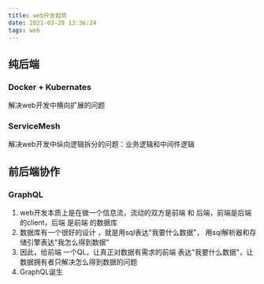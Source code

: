 ```yaml
---
title: web开发趋势
date: 2021-03-28 13:36:24
tags: web
---
```



## 纯后端

### Docker + Kubernates

解决web开发中横向扩展的问题

### ServiceMesh

解决web开发中纵向逻辑拆分的问题：业务逻辑和中间件逻辑

<!-- more -->


## 前后端协作

### GraphQL

1. web开发本质上是在做一个信息流，流动的双方是前端 和 后端，前端是后端 的client，后端 是前端 的数据库
2. 数据库有一个很好的设计 ，就是用sql表达"我要什么数据"， 用sql解析器和存储引擎表达"我怎么得到数据"
3. 因此，给前端 一个QL，让真正对数据有需求的前端 表达"我要什么数据"，让数据拥有者只解决怎么得到数据的问题
4. GraphQL诞生


